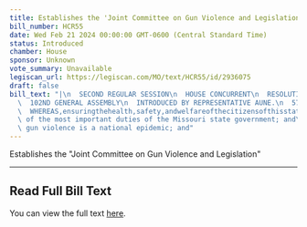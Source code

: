 ```yaml
---
title: Establishes the 'Joint Committee on Gun Violence and Legislation'
bill_number: HCR55
date: Wed Feb 21 2024 00:00:00 GMT-0600 (Central Standard Time)
status: Introduced
chamber: House
sponsor: Unknown
vote_summary: Unavailable
legiscan_url: https://legiscan.com/MO/text/HCR55/id/2936075
draft: false
bill_text: "|\n  SECOND REGULAR SESSION\n  HOUSE CONCURRENT\n  RESOLUTION NO. 55\n\
  \  102ND GENERAL ASSEMBLY\n  INTRODUCED BY REPRESENTATIVE AUNE.\n  5770H.01I DANARADEMANMILLER,ChiefClerk\n\
  \  WHEREAS,ensuringthehealth,safety,andwelfareofthecitizensofthisstateisone\n  2\
  \ of the most important duties of the Missouri state government; and\n  3\n  4 WHEREAS,\
  \ gun violence is a national epidemic; and"
---
```

Establishes the "Joint Committee on Gun Violence and Legislation"

---

## Read Full Bill Text

You can view the full text [here](https://legiscan.com/MO/text/HCR55/id/2936075).
